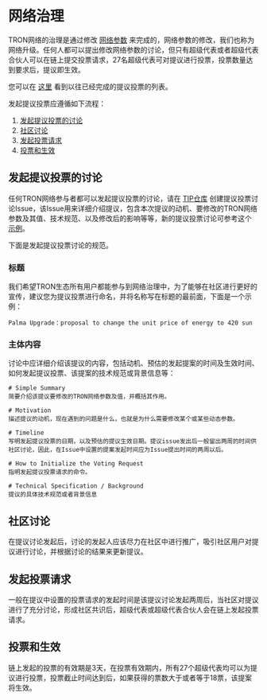 # 网络治理

TRON网络的治理是通过修改 [网络参数](https://tronscan.org/#/sr/committee) 来完成的，网络参数的修改，我们也称为网络升级。任何人都可以提出修改网络参数的讨论，但只有超级代表或者超级代表合伙人可以在链上提交投票请求，27名超级代表可对提议进行投票，投票数量达到要求后，提议即生效。

您可以在 [这里](https://github.com/tronprotocol/tips/tree/master/proposal) 看到以往已经完成的提议投票的列表。


发起提议投票应遵循如下流程：

1. [发起提议投票的讨论](#_2)
2. [社区讨论](#_5)
3. [发起投票请求](#_6)
4. [投票和生效](#_7)



## 发起提议投票的讨论
任何TRON网络参与者都可以发起提议投票的讨论，请在 [TIP仓库](https://github.com/tronprotocol/tips/issues) 创建提议投票讨论Issue，该Issue用来详细介绍提议，包含本次提议的动机、要修改的TRON网络参数及其值、技术规范、以及修改后的影响等等，新的提议投票讨论可参考这个 [示例](https://github.com/tronprotocol/tips/issues/232)。

下面是发起提议投票讨论的规范。

### 标题
我们希望TRON生态所有用户都能参与到网络治理中，为了能够在社区进行更好的宣传，建议您为提议投票进行命名，并将名称写在标题的最前面，下面是一个示例：
```
Palma Upgrade：proposal to change the unit price of energy to 420 sun
```

### 主体内容
讨论中应详细介绍该提议的内容，包括动机、预估的发起提案的时间及生效时间、如何发起提议投票、该提案的技术规范或背景信息等：

```
# Simple Summary
简要介绍该提议要修改的TRON网络参数及值，并概括其作用。

# Motivation
描述提议的动机，现在遇到的问题是什么，也就是为什么需要修改某个或某些动态参数。

# Timeline
写明发起提议投票的日期，以及预估的提议生效日期。提议issue发出后一般留出两周的时间供社区讨论，因此，在Issue中设置的提案发起时间应为Issue提出时间的两周以后。

# How to Initialize the Voting Request
指明发起提议投票请求的命令。

# Technical Specification / Background
提议的具体技术规范或者背景信息
```


## 社区讨论
在提议讨论发起后，讨论的发起人应该尽力在社区中进行推广，吸引社区用户对提议进行讨论，并根据讨论的结果来更新提议。

## 发起投票请求
一般在提议中设置的投票请求的发起时间是该提议讨论发起两周后，当社区对提议进行了充分讨论，形成社区共识后，超级代表或超级代表合伙人会在链上发起投票请求。

## 投票和生效
链上发起的投票的有效期是3天，在投票有效期内，所有27个超级代表均可以为提议进行投票，投票截止时间达到后，如果获得的票数大于或者等于18票，该提案将生效。